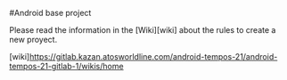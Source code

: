 #Android base project 

Please read the information in the [Wiki][wiki] about the rules to create a new proyect.

[wiki]<https://gitlab.kazan.atosworldline.com/android-tempos-21/android-tempos-21-gitlab-1/wikis/home>